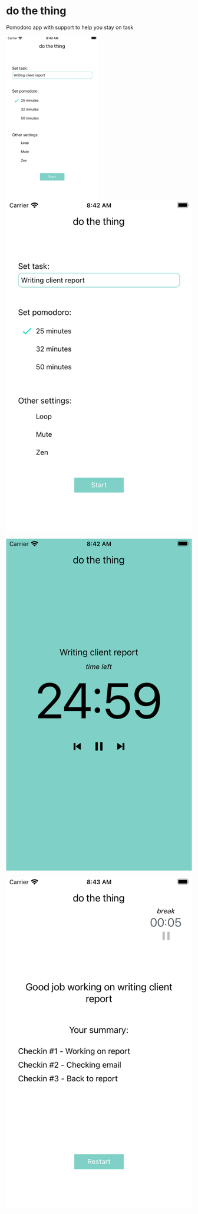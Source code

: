 # do the thing
Pomodoro app with support to help you stay on task

<a href="url"><img src="/img/img1.png" align="left" width="250" ></a>

![img1](img/img1.png)

![img2](img/img2.png)

![img3](img/img3.png)
